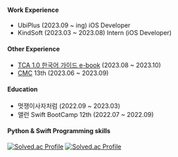 #### Work Experience
- UbiPlus (2023.09 ~ ing) iOS Developer
- KindSoft (2023.03 ~ 2023.08) Intern (iOS Developer)

#### Other Experience
- [TCA 1.0 한국어 가이드 e-book](https://ridibooks.com/books/2773000087) (2023.08 ~ 2023.10)
- [CMC](https://cmc.makeus.in/) 13th (2023.06 ~ 2023.09)
    
#### Education
- 멋쟁이사자처럼 (2022.09 ~ 2023.03)
- 앨런 Swift BootCamp 12th (2022.07 ~ 2022.09)

#### Python & Swift Programming skills
[![Solved.ac Profile](http://mazassumnida.wtf/api/generate_badge?boj=stealmh)](https://solved.ac/stealmh)
[![Solved.ac Profile](http://mazassumnida.wtf/api/generate_badge?boj=swiftmaster)](https://solved.ac/swiftmaster/)



